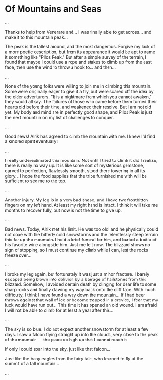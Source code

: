 # Of Mountains and Seas


...

Thanks to help from Venerare and... I was finally able to get across... and make it to this mountain peak...

The peak is the tallest around, and the most dangerous. Forgive my lack of a more poetic description, but from its appearance it would be apt to name it something like "Pilos Peak." But after a simple survey of the terrain, I found that maybe I could use a rope and stakes to climb up from the east face, then use the wind to throw a hook to... and then...

...

None of the young folks were willing to join me in climbing this mountain. Some were originally eager to give it a try, but were scared off the idea by the older adventurers. "It is a nightmare from which you cannot awaken," they would all say. The failures of those who came before them turned their hearts old before their time, and weakened their resolve. But I am not old yet. My body and mind are in perfectly good shape, and Pilos Peak is just the next mountain on my list of challenges to conquer.

...

Good news! Alrik has agreed to climb the mountain with me. I knew I'd find a kindred spirit eventually!

...

I really underestimated this mountain. Not until I tried to climb it did I realize, there is really no way up. It is like some sort of mysterious gemstone, carved to perfection, flawlessly smooth, stood there towering in all its glory... I hope the food supplies that the tribe furnished me with will be sufficient to see me to the top.

...

Another injury. My leg is in a very bad shape, and I have two frostbitten fingers on my left hand. At least my right hand is intact. I think it will take me months to recover fully, but now is not the time to give up.

...

Bad news. Today, Alrik met his limit. He was too old, and he physically could not cope with the bitterly cold snowstorms and the relentlessly steep terrain this far up the mountain. I held a brief funeral for him, and buried a bottle of his favorite wine alongside him. Just me left now. The blizzard shows no sign of stopping, so I must continue my climb while I can, lest the rocks freeze over...

...

I broke my leg again, but fortunately it was just a minor fracture. I barely escaped being blown into oblivion by a barrage of hailstones from this blizzard. Somehow, I avoided certain death by clinging for dear life to some sharp rocks and finally clawing my way back onto the cliff face. With much difficulty, I think I have found a way down the mountain...
If I had been thrown against that wall of ice or become trapped in a crevice, I fear that my luck would have run out... This time it has opened an old wound. I am afraid I will not be able to climb for at least a year after this...

...

The sky is so blue. I do not expect another snowstorm for at least a few days. I saw a falcon flying straight up into the clouds, very close to the peak of the mountain — the place so high up that I cannot reach it.

If only I could soar into the sky, just like that falcon...

Just like the baby eagles from the fairy tale, who learned to fly at the summit of a tall mountain...

...
